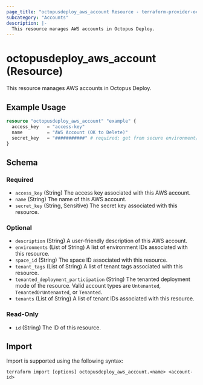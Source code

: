 ```yaml
---
page_title: "octopusdeploy_aws_account Resource - terraform-provider-octopusdeploy"
subcategory: "Accounts"
description: |-
  This resource manages AWS accounts in Octopus Deploy.
---
```


# octopusdeploy_aws_account (Resource)

This resource manages AWS accounts in Octopus Deploy.

## Example Usage

```terraform
resource "octopusdeploy_aws_account" "example" {
  access_key   = "access-key"
  name         = "AWS Account (OK to Delete)"
  secret_key   = "###########" # required; get from secure environment/store
}
```
<!-- schema generated by tfplugindocs -->
## Schema

### Required

- `access_key` (String) The access key associated with this AWS account.
- `name` (String) The name of this AWS account.
- `secret_key` (String, Sensitive) The secret key associated with this resource.

### Optional

- `description` (String) A user-friendly description of this AWS account.
- `environments` (List of String) A list of environment IDs associated with this resource.
- `space_id` (String) The space ID associated with this resource.
- `tenant_tags` (List of String) A list of tenant tags associated with this resource.
- `tenanted_deployment_participation` (String) The tenanted deployment mode of the resource. Valid account types are `Untenanted`, `TenantedOrUntenanted`, or `Tenanted`.
- `tenants` (List of String) A list of tenant IDs associated with this resource.

### Read-Only

- `id` (String) The ID of this resource.

## Import

Import is supported using the following syntax:

```shell
terraform import [options] octopusdeploy_aws_account.<name> <account-id>
```
